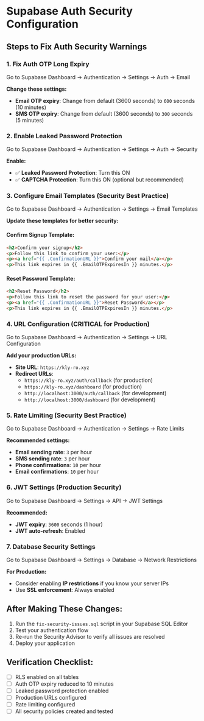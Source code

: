# Supabase Auth Security Configuration

## Steps to Fix Auth Security Warnings

### 1. Fix Auth OTP Long Expiry
Go to Supabase Dashboard → Authentication → Settings → Auth → Email

**Change these settings:**
- **Email OTP expiry**: Change from default (3600 seconds) to `600` seconds (10 minutes)
- **SMS OTP expiry**: Change from default (3600 seconds) to `300` seconds (5 minutes)

### 2. Enable Leaked Password Protection
Go to Supabase Dashboard → Authentication → Settings → Auth → Security

**Enable:**
- ✅ **Leaked Password Protection**: Turn this ON
- ✅ **CAPTCHA Protection**: Turn this ON (optional but recommended)

### 3. Configure Email Templates (Security Best Practice)
Go to Supabase Dashboard → Authentication → Settings → Email Templates

**Update these templates for better security:**

#### Confirm Signup Template:
```html
<h2>Confirm your signup</h2>
<p>Follow this link to confirm your user:</p>
<p><a href="{{ .ConfirmationURL }}">Confirm your mail</a></p>
<p>This link expires in {{ .EmailOTPExpiresIn }} minutes.</p>
```

#### Reset Password Template:
```html
<h2>Reset Password</h2>
<p>Follow this link to reset the password for your user:</p>
<p><a href="{{ .ConfirmationURL }}">Reset Password</a></p>
<p>This link expires in {{ .EmailOTPExpiresIn }} minutes.</p>
```

### 4. URL Configuration (CRITICAL for Production)
Go to Supabase Dashboard → Authentication → Settings → URL Configuration

**Add your production URLs:**
- **Site URL**: `https://kly-ro.xyz`
- **Redirect URLs**: 
  - `https://kly-ro.xyz/auth/callback` (for production)
  - `https://kly-ro.xyz/dashboard` (for production)
  - `http://localhost:3000/auth/callback` (for development)
  - `http://localhost:3000/dashboard` (for development)

### 5. Rate Limiting (Security Best Practice)
Go to Supabase Dashboard → Authentication → Settings → Rate Limits

**Recommended settings:**
- **Email sending rate**: `3` per hour
- **SMS sending rate**: `3` per hour  
- **Phone confirmations**: `10` per hour
- **Email confirmations**: `10` per hour

### 6. JWT Settings (Production Security)
Go to Supabase Dashboard → Settings → API → JWT Settings

**Recommended:**
- **JWT expiry**: `3600` seconds (1 hour)
- **JWT auto-refresh**: Enabled

### 7. Database Security Settings
Go to Supabase Dashboard → Settings → Database → Network Restrictions

**For Production:**
- Consider enabling **IP restrictions** if you know your server IPs
- Use **SSL enforcement**: Always enabled

## After Making These Changes:

1. Run the `fix-security-issues.sql` script in your Supabase SQL Editor
2. Test your authentication flow
3. Re-run the Security Advisor to verify all issues are resolved
4. Deploy your application

## Verification Checklist:

- [ ] RLS enabled on all tables
- [ ] Auth OTP expiry reduced to 10 minutes
- [ ] Leaked password protection enabled
- [ ] Production URLs configured
- [ ] Rate limiting configured
- [ ] All security policies created and tested 